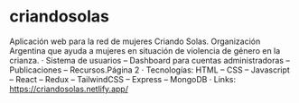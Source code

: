 # criandosolas

Aplicación web para la red de mujeres Criando Solas. Organización Argentina que ayuda a mujeres en
situación de violencia de género en la crianza.
· Sistema de usuarios – Dashboard para cuentas administradoras – Publicaciones – Recursos.Página 2
· Tecnologías: HTML – CSS – Javascript – React – Redux – TailwindCSS – Express – MongoDB
· Links:
  https://criandosolas.netlify.app/

